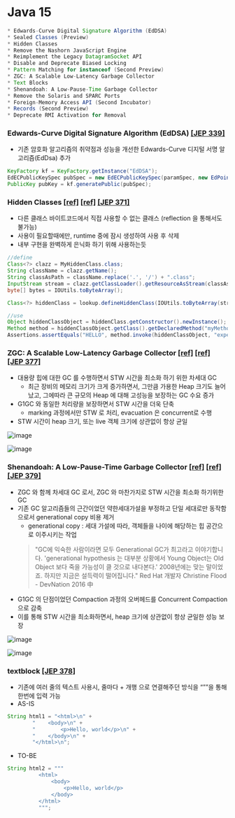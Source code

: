 # Java 15
```java
* Edwards-Curve Digital Signature Algorithm (EdDSA)
* Sealed Classes (Preview)
* Hidden Classes
* Remove the Nashorn JavaScript Engine
* Reimplement the Legacy DatagramSocket API
* Disable and Deprecate Biased Locking
* Pattern Matching for instanceof (Second Preview)
* ZGC: A Scalable Low-Latency Garbage Collector
* Text Blocks
* Shenandoah: A Low-Pause-Time Garbage Collector
* Remove the Solaris and SPARC Ports
* Foreign-Memory Access API (Second Incubator)
* Records (Second Preview)
* Deprecate RMI Activation for Removal
```

### Edwards-Curve Digital Signature Algorithm (EdDSA) [[JEP 339]](https://openjdk.java.net/jeps/339)
* 기존 암호화 알고리즘의 취약점과 성능을 개선한 Edwards-Curve 디지털 서명 알고리즘(EdDsa) 추가
```java
KeyFactory kf = KeyFactory.getInstance("EdDSA");
EdECPublicKeySpec pubSpec = new EdECPublicKeySpec(paramSpec, new EdPoint(xOdd, y));
PublicKey pubKey = kf.generatePublic(pubSpec);
```

### Hidden Classes [[ref]](https://www.tutorialspoint.com/java15/java15_hidden_classes.htm) [[ref]](https://www.baeldung.com/java-hidden-classes) [[JEP 371]](https://openjdk.java.net/jeps/371)
* 다른 클래스 바이트코드에서 직접 사용할 수 없는 클래스 (reflection 을 통해서도 불가능)
* 사용이 필요할때에만, runtime 중에 잠시 생성하여 사용 후 삭제
* 내부 구현을 완벽하게 은닉화 하기 위해 사용하는듯
```java
//define
Class<?> clazz = MyHiddenClass.class;
String className = clazz.getName();
String classAsPath = className.replace('.', '/') + ".class";
InputStream stream = clazz.getClassLoader().getResourceAsStream(classAsPath);
byte[] bytes = IOUtils.toByteArray();

Class<?> hiddenClass = lookup.defineHiddenClass(IOUtils.toByteArray(stream), true, ClassOption.NESTMATE).lookupClass();

//use
Object hiddenClassObject = hiddenClass.getConstructor().newInstance();
Method method = hiddenClassObject.getClass().getDeclaredMethod("myMethod", String.class);
Assertions.assertEquals("HELLO", method.invoke(hiddenClassObject, "expectedResult"));
```

### ZGC: A Scalable Low-Latency Garbage Collector [[ref]](http://cr.openjdk.java.net/~pliden/slides/ZGC-FOSDEM-2018.pdf) [[ref]](https://johngrib.github.io/wiki/java-gc-zgc/) [[JEP 377]](https://openjdk.java.net/jeps/377)
* 대용량 힙에 대한 GC 를 수행하면서 STW 시간을 최소화 하기 위한 차세대 GC
    * 최근 장비의 메모리 크기가 크게 증가하면서, 그만큼 가용한 Heap 크기도 늘어났고, 그에따라 큰 규모의 Heap 에 대해 고성능을 보장하는 GC 수요 증가
* G1GC 와 동일한 처리량을 보장하면서 STW 시간을 더욱 단축
    * marking 과정에서만 STW 로 처리, evacuation 은 concurrent로 수행
* STW 시간이 heap 크기, 또는 live 객체 크기에 상관없이 항상 균일

![image](https://user-images.githubusercontent.com/48702893/159253489-01410632-569d-4274-9f5e-bd590222821b.png)

![image](https://user-images.githubusercontent.com/48702893/159253521-cf0dfad8-a7d8-45ac-ac46-dbe4bfb4a484.png)

### Shenandoah: A Low-Pause-Time Garbage Collector [[ref]](https://velog.io/@recordsbeat/Low-Pause-Shenandoah-GC) [[ref]](https://wiki.openjdk.java.net/display/shenandoah/) [[JEP 379]](https://openjdk.java.net/jeps/379)
* ZGC 와 함께 차세대 GC 로서, ZGC 와 마찬가지로 STW 시간을 최소화 하기위한 GC
* 기존 GC 알고리즘들의 근간이었던 약한세대가설을 부정하고 단일 세대로만 동작함으로서 generational copy 비용 제거
    * generational copy : 세대 가설에 따라, 객체들을 나이에 해당하는 힙 공간으로 이주시키는 작업
  > "GC에 익숙한 사람이라면 모두 Generational GC가 최고라고 이야기합니다. 'generational hypothesis 는 대부분 상황에서 Young Object는 Old Object 보다 죽을 가능성이 클 것으로 내다본다.' 2008년에는 맞는 말이었죠. 하지만 지금은 설득력이 떨어집니다."
  Red Hat 개발자 Christine Flood - DevNation 2016 中
* G1GC 의 단점이었던 Compaction 과정의 오버헤드를 Concurrent Compaction 으로 감축
* 이를 통해 STW 시간을 최소화하면서, heap 크기에 상관없이 항상 균일한 성능 보장

![image](https://user-images.githubusercontent.com/48702893/159258729-0cfcaae6-6715-4d3b-946f-2fed0d7d368b.png)

![image](https://user-images.githubusercontent.com/48702893/159258166-e4052e2e-00b1-4f43-819f-33d2406c9731.png)

### textblock [[JEP 378]](https://openjdk.java.net/jeps/378)
* 기존에 여러 줄의 텍스트 사용시, 줄마다 + 개행 으로 연결해주던 방식을 “””을 통해 한번에 입력 가능
* AS-IS
```java
String html1 = "<html>\n" +
        "    <body>\n" +
        "        <p>Hello, world</p>\n" +
        "    </body>\n" +
        "</html>\n";
```
* TO-BE
```java
String html2 = """
          <html>
              <body>
                  <p>Hello, world</p>
              </body>
          </html>
          """;
```
